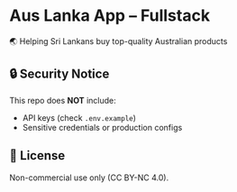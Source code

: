 # Aus Lanka App – Fullstack

🌏 Helping Sri Lankans buy top-quality Australian products

## 🔒 Security Notice

This repo does **NOT** include:

- API keys (check `.env.example`)
- Sensitive credentials or production configs

## 📜 License

Non-commercial use only (CC BY-NC 4.0).
